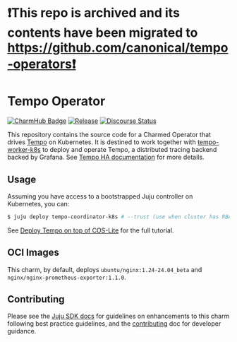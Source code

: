 # ❗This repo is archived and its contents have been migrated to https://github.com/canonical/tempo-operators❗

# Tempo Operator

[![CharmHub Badge](https://charmhub.io/tempo-coordinator-k8s/badge.svg)](https://charmhub.io/tempo-coordinator-k8s)
[![Release](https://github.com/canonical/tempo-coordinator-k8s-operator/actions/workflows/release.yaml/badge.svg)](https://github.com/canonical/tempo-k8s-operator/actions/workflows/release.yaml)
[![Discourse Status](https://img.shields.io/discourse/status?server=https%3A%2F%2Fdiscourse.charmhub.io&style=flat&label=CharmHub%20Discourse)](https://discourse.charmhub.io)

This repository contains the source code for a Charmed Operator that drives [Tempo] on Kubernetes. It is destined to work together with [tempo-worker-k8s](https://charmhub.io/tempo-worker-k8s) to deploy and operate Tempo, a distributed tracing backend backed by Grafana. See [Tempo HA documentation](https://discourse.charmhub.io/t/charmed-tempo-ha/15531) for more details.

## Usage

Assuming you have access to a bootstrapped Juju controller on Kubernetes, you can:

```bash
$ juju deploy tempo-coordinator-k8s # --trust (use when cluster has RBAC enabled)
```

See [Deploy Tempo on top of COS-Lite](https://discourse.charmhub.io/t/tutorial-deploy-tempo-ha-on-top-of-cos-lite/15489) for the full tutorial.

## OCI Images

This charm, by default, deploys `ubuntu/nginx:1.24-24.04_beta` and `nginx/nginx-prometheus-exporter:1.1.0`.

## Contributing

Please see the [Juju SDK docs](https://juju.is/docs/sdk) for guidelines
on enhancements to this charm following best practice guidelines, and the
[contributing] doc for developer guidance.

[Tempo]: https://grafana.com/traces/
[contributing]: https://github.com/canonical/tempo-coordinator-k8s-operator/blob/main/CONTRIBUTING.md
